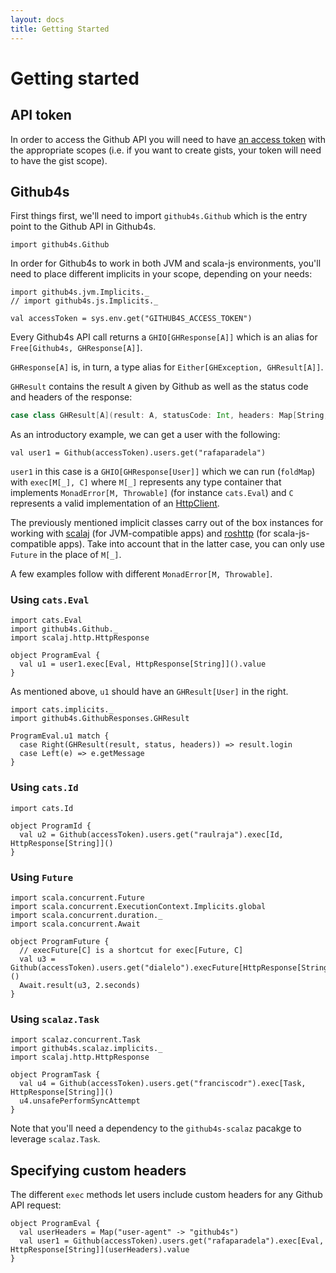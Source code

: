 ```yaml
---
layout: docs
title: Getting Started
---
```


# Getting started

## API token

In order to access the Github API you will need to have [an access token][access-token] with the
appropriate scopes (i.e. if you want to create gists, your token will need to have the gist scope).

## Github4s

First things first, we'll need to import `github4s.Github` which is the entry point to the Github
API in Github4s.

```tut:silent
import github4s.Github
```

In order for Github4s to work in both JVM and scala-js environments, you'll need to place different
implicits in your scope, depending on your needs:

```tut:silent
import github4s.jvm.Implicits._
// import github4s.js.Implicits._
```

```tut:invisible
val accessToken = sys.env.get("GITHUB4S_ACCESS_TOKEN")
```

Every Github4s API call returns a `GHIO[GHResponse[A]]` which is an alias for
`Free[Github4s, GHResponse[A]]`.

`GHResponse[A]` is, in turn, a type alias for `Either[GHException, GHResult[A]]`.

`GHResult` contains the result `A` given by Github as well as the status code and headers of the
response:

```scala
case class GHResult[A](result: A, statusCode: Int, headers: Map[String, IndexedSeq[String]])
```

As an introductory example, we can get a user with the following:

```tut:silent
val user1 = Github(accessToken).users.get("rafaparadela")
```

`user1` in this case is a `GHIO[GHResponse[User]]` which we can run (`foldMap`) with
`exec[M[_], C]` where `M[_]` represents any type container that implements
`MonadError[M, Throwable]` (for instance `cats.Eval`) and `C` represents a valid implementation of
an [HttpClient][http-client].

The previously mentioned implicit classes carry out of the box
instances for working with [scalaj][scalaj] (for JVM-compatible apps) and [roshttp][roshttp] (for
scala-js-compatible apps). Take into account that in the latter case, you can only use `Future` in
the place of `M[_]`.

A few examples follow with different `MonadError[M, Throwable]`.

### Using `cats.Eval`

```tut:silent
import cats.Eval
import github4s.Github._
import scalaj.http.HttpResponse

object ProgramEval {
  val u1 = user1.exec[Eval, HttpResponse[String]]().value
}
```

As mentioned above, `u1` should have an `GHResult[User]` in the right.

```tut:silent
import cats.implicits._
import github4s.GithubResponses.GHResult

ProgramEval.u1 match {
  case Right(GHResult(result, status, headers)) => result.login
  case Left(e) => e.getMessage
}
```

### Using `cats.Id`

```tut:silent
import cats.Id

object ProgramId {
  val u2 = Github(accessToken).users.get("raulraja").exec[Id, HttpResponse[String]]()
}
```

### Using `Future`

```tut:silent
import scala.concurrent.Future
import scala.concurrent.ExecutionContext.Implicits.global
import scala.concurrent.duration._
import scala.concurrent.Await

object ProgramFuture {
  // execFuture[C] is a shortcut for exec[Future, C]
  val u3 = Github(accessToken).users.get("dialelo").execFuture[HttpResponse[String]]()
  Await.result(u3, 2.seconds)
}
```

### Using `scalaz.Task`

```tut:silent
import scalaz.concurrent.Task
import github4s.scalaz.implicits._
import scalaj.http.HttpResponse

object ProgramTask {
  val u4 = Github(accessToken).users.get("franciscodr").exec[Task, HttpResponse[String]]()
  u4.unsafePerformSyncAttempt
}
```

Note that you'll need a dependency to the `github4s-scalaz` pacakge to leverage `scalaz.Task`.

## Specifying custom headers

The different `exec` methods let users include custom headers for any Github API request:

```tut:silent
object ProgramEval {
  val userHeaders = Map("user-agent" -> "github4s")
  val user1 = Github(accessToken).users.get("rafaparadela").exec[Eval, HttpResponse[String]](userHeaders).value
}
```

[http-client]: https://github.com/47deg/github4s/blob/master/github4s/shared/src/main/scala/github4s/HttpClient.scala
[scalaj]: https://github.com/scalaj/scalaj-http
[roshttp]: https://github.com/hmil/RosHTTP
[access-token]: https://github.com/settings/tokens
